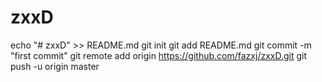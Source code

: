 # zxxD
echo "# zxxD" >> README.md
git init
git add README.md
git commit -m "first commit"
git remote add origin https://github.com/fazxj/zxxD.git
git push -u origin master
